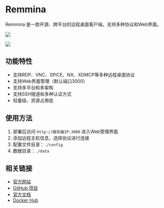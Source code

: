 # Remmina

Remmina 是一款开源、跨平台的远程桌面客户端，支持多种协议和Web界面。

![](https://cdn.jsdelivr.net/gh/xiaoY233/PicList@main/public/assets/Remmina.png)

![](https://img.shields.io/badge/Copyright-arch3rPro-ff9800?style=flat&logo=github&logoColor=white)

## 功能特性

- 支持RDP、VNC、SPICE、NX、XDMCP等多种远程桌面协议
- 支持Web界面管理（默认端口3000）
- 支持多平台和多架构
- 支持SSH隧道和多种认证方式
- 轻量级、资源占用低

## 使用方法

1. 部署后访问 `http://服务器IP:3000` 进入Web管理界面
2. 添加远程主机信息，选择协议进行连接
3. 配置文件目录：`./config`
4. 数据目录：`./data`

## 相关链接

- [官方网站](https://remmina.org/)
- [GitHub 项目](https://github.com/FreeRDP/Remmina)
- [官方文档](https://remmina.org/how-to/)
- [Docker Hub](https://hub.docker.com/r/linuxserver/remmina) 